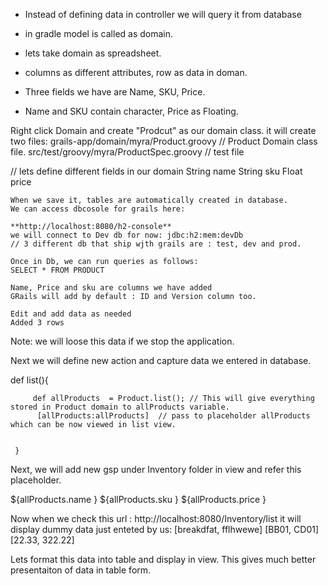 
- Instead of defining data in controller we will query it from database 
- in gradle model is called as domain. 

- lets take domain as spreadsheet. 
- columns as different attributes, row as data in doman. 
- Three fields we have are Name,  SKU, Price. 
- Name and SKU contain character, Price as Floating. 

Right click Domain and create "Prodcut" as our domain class. 
it will create two files: 
grails-app/domain/myra/Product.groovy    // Product Domain class file. 
src/test/groovy/myra/ProductSpec.groovy   // test file

 // lets define different fields in our domain
    String name
    String sku
    Float price
    
    When we save it, tables are automatically created in database. 
    We can access dbcosole for grails here: 
    
    **http://localhost:8080/h2-console**
    we will connect to Dev db for now: jdbc:h2:mem:devDb
    // 3 different db that ship wjth grails are : test, dev and prod. 
    
    Once in Db, we can run queries as follows: 
    SELECT * FROM PRODUCT 
    
    Name, Price and sku are columns we have added
    GRails will add by default : ID and Version column too. 
    
    Edit and add data as needed
    Added 3 rows 
 Note: we will loose this data if we stop the application. 
 
 Next we will define new action and capture data we entered in database. 
 
 def list(){
 
         def allProducts  = Product.list(); // This will give everything stored in Product domain to allProducts variable.
          [allProducts:allProducts]  // pass to placeholder allProducts which can be now viewed in list view.
 
 
     }

Next, we will add new gsp under Inventory folder in view and refer this placeholder. 

<body>

  ${allProducts.name }
  ${allProducts.sku }
  ${allProducts.price }

</body>

Now when we check this url : http://localhost:8080/Inventory/list
it will display dummy data just enteted by us: 
[breakdfat, fflhwewe] [BB01, CD01] [22.33, 322.22]

Lets format this data into table and display in view. 
This gives much better presentaiton of data in table form. 




  
    
    
    
    
    
